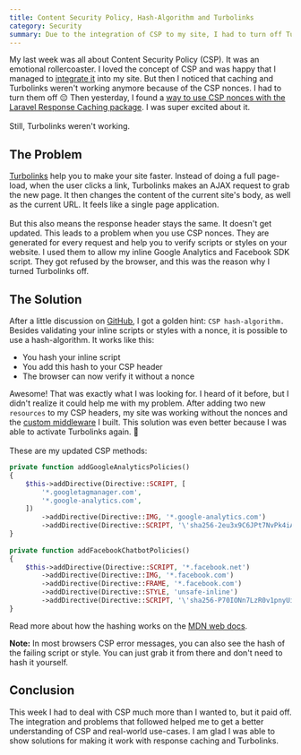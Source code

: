 ```yaml
---
title: Content Security Policy, Hash-Algorithm and Turbolinks
category: Security
summary: Due to the integration of CSP to my site, I had to turn off Turbolinks. It just wasn't working together; until now!
---
```


My last week was all about Content Security Policy (CSP). It was an emotional rollercoaster. I loved the concept of CSP and was happy that I managed to [integrate it](https://christoph-rumpel.com/2018/03/content-security-policy-101) into my site. But then I noticed that caching and Turbolinks weren't working anymore because of the CSP nonces. I had to turn them off 😔 Then yesterday, I found a [way to use CSP nonces with the Laravel Response Caching package](https://christoph-rumpel.com/2018/03/laravel-response-caching-and-csp). I was super excited about it.
<br /><br />
Still, Turbolinks weren't working.

## The Problem

[Turbolinks](https://github.com/turbolinks/turbolinks) help you to make your site faster. Instead of doing a full page-load, when the user clicks a link, Turbolinks makes an AJAX request to grab the new page. It then changes the content of the current site's body, as well as the current URL. It feels like a single page application.
<br /><br />
But this also means the response header stays the same. It doesn't get updated. This leads to a problem when you use CSP nonces. They are generated for every request and help you to verify scripts or styles on your website. I used them to allow my inline Google Analytics and Facebook SDK script. They got refused by the browser, and this was the reason why I turned Turbolinks off.

## The Solution

After a little discussion on [GitHub](https://github.com/turbolinks/turbolinks/issues/370), I got a golden hint: `CSP hash-algorithm.` Besides validating your inline scripts or styles with a nonce, it is possible to use a hash-algorithm. It works like this:

* You hash your inline script
* You add this hash to your CSP header
* The browser can now verify it without a nonce

Awesome! That was exactly what I was looking for. I heard of it before, but I didn't realize it could help me with my problem. After adding two new `resources` to my CSP headers, my site was working without the nonces and the [custom middleware](https://christoph-rumpel.com/2018/03/laravel-response-caching-and-csp) I built. This solution was even better because I was able to activate Turbolinks again. 🎉
<br /><br />
These are my updated CSP methods:
```php
private function addGoogleAnalyticsPolicies()
{
    $this->addDirective(Directive::SCRIPT, [
        '*.googletagmanager.com',
        '*.google-analytics.com',
    ])
        ->addDirective(Directive::IMG, '*.google-analytics.com')
        ->addDirective(Directive::SCRIPT, '\'sha256-2eu3x9C6JPt7NvPk4iAcvrQ2g+UHBEyUsilOqkWukiU=\'');
}
    
private function addFacebookChatbotPolicies()
{
    $this->addDirective(Directive::SCRIPT, '*.facebook.net')
        ->addDirective(Directive::IMG, '*.facebook.com')
        ->addDirective(Directive::FRAME, '*.facebook.com')
        ->addDirective(Directive::STYLE, 'unsafe-inline')
        ->addDirective(Directive::SCRIPT, '\'sha256-P70IONn7LzR0v1pnyUiwOX+9oJzqbc7ZGp+eujcwZsE=\'');
}
```

Read more about how the hashing works on the [MDN web docs](https://developer.mozilla.org/en-US/docs/Web/HTTP/Headers/Content-Security-Policy/script-src).

<div class="blognote"><strong>Note:</strong> In most browsers CSP error messages, you can also see the hash of the failing script or style. You can just grab it from there and don't need to hash it yourself.</div>

## Conclusion

This week I had to deal with CSP much more than I wanted to, but it paid off. The integration and problems that followed helped me to get a better understanding of CSP and real-world use-cases. I am glad I was able to show solutions for making it work with response caching and Turbolinks.
